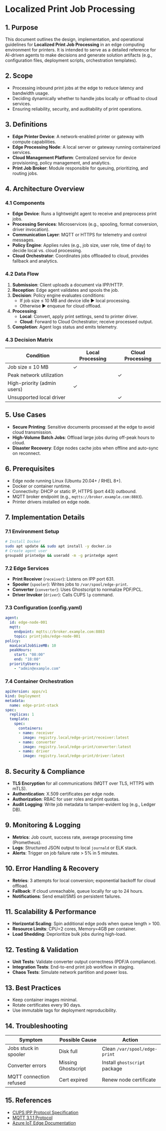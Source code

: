 # Localized Print Job Processing

## 1. Purpose

This document outlines the design, implementation, and operational guidelines for **Localized Print Job Processing** in an edge computing environment for printers. It is intended to serve as a detailed reference for AI-driven agents to make decisions and generate solution artifacts (e.g., configuration files, deployment scripts, orchestration templates).

## 2. Scope

- Processing inbound print jobs at the edge to reduce latency and bandwidth usage.
- Deciding dynamically whether to handle jobs locally or offload to cloud services.
- Ensuring reliability, security, and auditability of print operations.

## 3. Definitions

- **Edge Printer Device**: A network-enabled printer or gateway with compute capabilities.
- **Edge Processing Node**: A local server or gateway running containerized services.
- **Cloud Management Platform**: Centralized service for device provisioning, policy management, and analytics.
- **Print Job Broker**: Module responsible for queuing, prioritizing, and routing jobs.

## 4. Architecture Overview

### 4.1 Components

- **Edge Device**: Runs a lightweight agent to receive and preprocess print jobs.
- **Processing Services**: Microservices (e.g., spooling, format conversion, driver invocation).
- **Communication Layer**: MQTT or HTTPS for telemetry and control messages.
- **Policy Engine**: Applies rules (e.g., job size, user role, time of day) to decide local vs. cloud processing.
- **Cloud Orchestrator**: Coordinates jobs offloaded to cloud, provides fallback and analytics.

### 4.2 Data Flow

1. **Submission**: Client uploads a document via IPP/HTTP.
2. **Reception**: Edge agent validates and spools the job.
3. **Decision**: Policy engine evaluates conditions:
   - If job size ≤ 10 MB and device idle ▶ local processing.
   - Otherwise ▶ enqueue for cloud offload.
4. **Processing**:
   - **Local**: Convert, apply print settings, send to printer driver.
   - **Cloud**: Forward to Cloud Orchestrator; receive processed output.
5. **Completion**: Agent logs status and emits telemetry.

### 4.3 Decision Matrix

| Condition                   | Local Processing | Cloud Processing |
| --------------------------- | ---------------- | ---------------- |
| Job size ≤ 10 MB            | ✓                |                  |
| Peak network utilization    |                  | ✓                |
| High-priority (admin users) | ✓                |                  |
| Unsupported local driver    |                  | ✓                |

## 5. Use Cases

- **Secure Printing**: Sensitive documents processed at the edge to avoid cloud transmission.
- **High-Volume Batch Jobs**: Offload large jobs during off-peak hours to cloud.
- **Disaster Recovery**: Edge nodes cache jobs when offline and auto-sync on reconnect.

## 6. Prerequisites

- Edge node running Linux (Ubuntu 20.04+ / RHEL 8+).
- Docker or container runtime.
- Connectivity: DHCP or static IP, HTTPS (port 443) outbound.
- MQTT broker endpoint (e.g., `mqtts://broker.example.com:8883`).
- Printer drivers installed on edge node.

## 7. Implementation Details

### 7.1 Environment Setup

```bash
# Install Docker
sudo apt update && sudo apt install -y docker.io
# Create agent user
groupadd printedge && useradd -m -g printedge agent
```

### 7.2 Edge Services

- **Print Receiver** (`receiver`): Listens on IPP port 631.
- **Spooler** (`spooler`): Writes jobs to `/var/spool/edge-print`.
- **Converter** (`converter`): Uses Ghostscript to normalize PDF/PCL.
- **Driver Invoker** (`driver`): Calls CUPS `lp` command.

### 7.3 Configuration (config.yaml)

```yaml
agent:
  id: edge-node-001
  mqtt:
    endpoint: mqtts://broker.example.com:8883
    topic: printjobs/edge-node-001
policy:
  maxLocalJobSizeMB: 10
  peakHours:
    start: "08:00"
    end: "18:00"
  priorityUsers:
    - "admin@example.com"
```

### 7.4 Container Orchestration

```yaml
apiVersion: apps/v1
kind: Deployment
metadata:
  name: edge-print-stack
spec:
  replicas: 1
  template:
    spec:
      containers:
      - name: receiver
        image: registry.local/edge-print/receiver:latest
      - name: converter
        image: registry.local/edge-print/converter:latest
      - name: driver
        image: registry.local/edge-print/driver:latest
```

## 8. Security & Compliance

- **TLS Encryption** for all communications (MQTT over TLS, HTTPS with mTLS).
- **Authentication**: X.509 certificates per edge node.
- **Authorization**: RBAC for user roles and print quotas.
- **Audit Logging**: Write job metadata to tamper-evident log (e.g., Ledger DB).

## 9. Monitoring & Logging

- **Metrics**: Job count, success rate, average processing time (Prometheus).
- **Logs**: Structured JSON output to local `journald` or ELK stack.
- **Alerts**: Trigger on job failure rate > 5% in 5 minutes.

## 10. Error Handling & Recovery

- **Retries**: 3 attempts for local conversion; exponential backoff for cloud offload.
- **Fallback**: If cloud unreachable, queue locally for up to 24 hours.
- **Notifications**: Send email/SMS on persistent failures.

## 11. Scalability & Performance

- **Horizontal Scaling**: Spin additional edge pods when queue length > 100.
- **Resource Limits**: CPU=2 cores, Memory=4GB per container.
- **Load Shedding**: Deprioritize bulk jobs during high-load.

## 12. Testing & Validation

- **Unit Tests**: Validate converter output correctness (PDF/A compliance).
- **Integration Tests**: End-to-end print job workflow in staging.
- **Chaos Tests**: Simulate network partition and power loss.

## 13. Best Practices

- Keep container images minimal.
- Rotate certificates every 90 days.
- Use immutable tags for deployment reproducibility.

## 14. Troubleshooting

| Symptom                 | Possible Cause      | Action                        |
| ----------------------- | ------------------- | ----------------------------- |
| Jobs stuck in spooler   | Disk full           | Clean `/var/spool/edge-print` |
| Converter errors        | Missing Ghostscript | Install `ghostscript` package |
| MQTT connection refused | Cert expired        | Renew node certificate        |

## 15. References

- [CUPS IPP Protocol Specification](https://www.cups.org/doc/IPP.html)
- [MQTT 3.1.1 Protocol](https://docs.oasis-open.org/mqtt/mqtt/v3.1.1/os/mqtt-v3.1.1-os.html)
- [Azure IoT Edge Documentation](https://docs.microsoft.com/azure/iot-edge)

